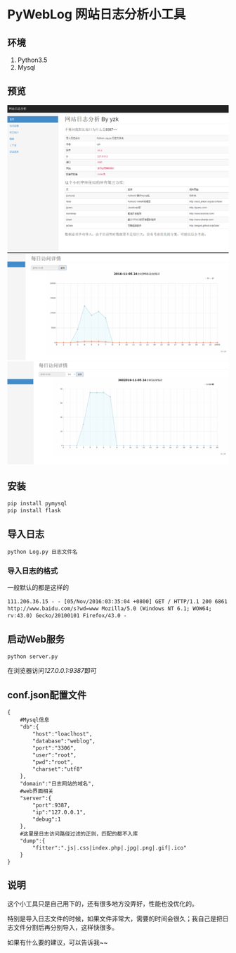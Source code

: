 # PyWebLog 网站日志分析小工具

## 环境
1. Python3.5
2. Mysql

## 预览

![image](https://github.com/zhikeye/PyWebLog/blob/master/previewImages/1.png)
![image](https://github.com/zhikeye/PyWebLog/blob/master/previewImages/2.png)
![image](https://github.com/zhikeye/PyWebLog/blob/master/previewImages/3.png)


## 安装
```
pip install pymysql
pip install flask
```

## 导入日志
```
python Log.py 日志文件名
```

### 导入日志的格式

一般默认的都是这样的
```
111.206.36.15 - - [05/Nov/2016:03:35:04 +0800] GET / HTTP/1.1 200 6861 http://www.baidu.com/s?wd=www Mozilla/5.0 (Windows NT 6.1; WOW64; rv:43.0) Gecko/20100101 Firefox/43.0 -
```

## 启动Web服务
```
python server.py
```
在浏览器访问*127.0.0.1:9387*即可

## conf.json配置文件
```
{
    #Mysql信息
    "db":{
        "host":"loaclhost",
        "database":"weblog",
        "port":"3306",
        "user":"root",
        "pwd":"root",
        "charset":"utf8"
    },
    "domain":"日志网站的域名",
    #web界面相关
    "server":{
        "port":9387,
        "ip":"127.0.0.1",
        "debug":1
    },
    #这里是日志访问路径过滤的正则，匹配的都不入库
    "dump":{
        "fitter":".js|.css|index.php|.jpg|.png|.gif|.ico"
    }
}
```

## 说明
这个小工具只是自己用下的，还有很多地方没弄好，性能也没优化的。

特别是导入日志文件的时候，如果文件非常大，需要的时间会很久；我自己是把日志文件分割后再分别导入，这样快很多。

如果有什么要的建议，可以告诉我~~
